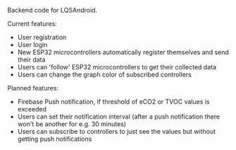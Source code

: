 Backend code for LQSAndroid.

Current features:
- User registration
- User login
- New ESP32 microcontrollers automatically register themselves and send their data
- Users can 'follow' ESP32 microcontrollers to get their collected data
- Users can change the graph color of subscribed controllers

Planned features:
- Firebase Push notification, if threshold of eCO2 or TVOC values is exceeded
- Users can set their notification interval (after a push notification there won't be another for e.g. 30 minutes)
- Users can subscribe to controllers to just see the values but without getting push notifications
